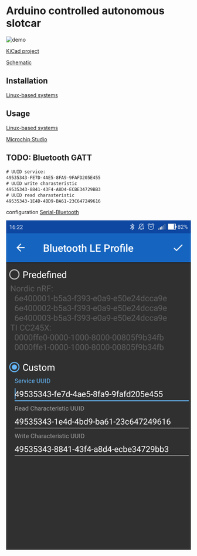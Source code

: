 # Arduino controlled autonomous slotcar

![demo](foto-pcb-top.png)

[KiCad project](docs/hw)

[Schematic](docs/arcar.pdf)

## Installation

[Linux-based systems](install/README.md)

## Usage

[Linux-based systems](firmware/README_linux.md)

[Microchip Studio](firmware/README.md)

## TODO: Bluetooth GATT

```shell
# UUID service:  
49535343-FE7D-4AE5-8FA9-9FAFD205E455  
# UUID write charasteristic
49535343-8841-43F4-A8D4-ECBE34729BB3  
# UUID read charasteristic
49535343-1E4D-4BD9-BA61-23C647249616  
```

configuration [Serial-Bluetooth](https://play.google.com/store/apps/details?id=de.kai_morich.serial_bluetooth_terminal&hl=cs)  

![demo](serial-bluetooth.png)
